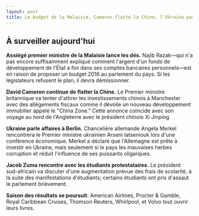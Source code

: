 ```yaml
---
layout: post
title: Le budget de la Malaisie, Cameron flatte la Chine, l'Ukraine parle affaires à Berlin
---
```


## À surveiller aujourd'hui

**Assiégé premier ministre de la Malaisie lance les dés.**
Najib Razak—qui n'a pas encore suffisamment expliqué comment l'argent d'un fonds de développement de l'État a fini dans ses comptes bancaires personnels—est en raison de proposer un budget 2016 au parlement du pays.
Si les législateurs refusent le plan, il devra démissionner.

**David Cameron continue de flatter la Chine.**
Le Premier ministre britannique va tenter d'attirer les investissements chinois à Manchester avec des allégements fiscaux comme il dévoile un nouveau développement immobilier appelé le "China Zone."
Cette annonce coïncide avec son voyage au nord de l'Angleterre avec le président chinois Xi Jinping.

**Ukraine parle affaires à Berlin.**
Chancelière allemande Angela Merkel rencontrera le Premier ministre ukrainien Arseni Iatseniouk lors d'une conférence économique.
Merkel a déclaré que l'Allemagne est prête à investir en Ukraine, mais seulement si le pays les mauvaises herbes corruption et réduit l'influence de ses puissants oligarques.

**Jacob Zuma rencontre avec les étudiants protestataires.**
Le président sud-africain va discuter d'une augmentation prévue des frais de scolarité, à la suite des manifestations d'étudiants; certains étudiants ont pris d'assaut le parlement brièvement.

**Saison des résultats se poursuit**: American Airlines, Procter & Gamble, Royal Caribbean Cruises, Thomson Reuters, Whirlpool, et Volvo tout ouvrir leurs livres.
